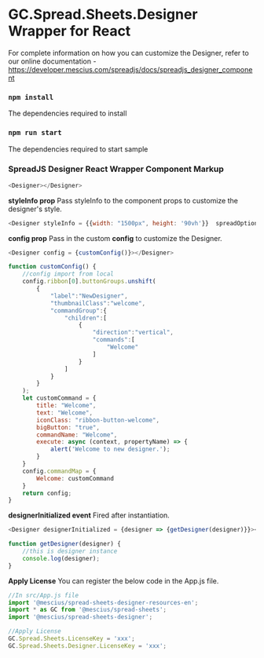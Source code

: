 # GC.Spread.Sheets.Designer Wrapper for React

For complete information on how you can customize the Designer, refer to our online documentation - https://developer.mescius.com/spreadjs/docs/spreadjs_designer_component

### `npm install`
The dependencies required to install

### `npm run start`
The dependencies required to start sample

### SpreadJS Designer React Wrapper Component Markup
```js
<Designer></Designer>
```

**styleInfo prop** Pass styleInfo to the component props to customize the designer's style.
```js
<Designer styleInfo = {{width: "1500px", height: '90vh'}}  spreadOptions = {{sheetCount: 2}}></Designer>
```

**config prop** Pass in the custom **config** to customize the Designer.
```js
<Designer config = {customConfig()}></Designer>

function customConfig() {
    //config import from local
    config.ribbon[0].buttonGroups.unshift(
        {
            "label":"NewDesigner",
            "thumbnailClass":"welcome",
            "commandGroup":{
                "children":[
                    {
                        "direction":"vertical",
                        "commands":[
                            "Welcome"
                        ]
                    }
                ]
            }
        }
    );
    let customCommand = {
        title: "Welcome",
        text: "Welcome",
        iconClass: "ribbon-button-welcome",
        bigButton: "true",
        commandName: "Welcome",
        execute: async (context, propertyName) => {
            alert('Welcome to new designer.');
        }
    }
    config.commandMap = {
        Welcome: customCommand
    }
    return config;
}
```
**designerInitialized event** Fired after instantiation.
```js
<Designer designerInitialized = {designer => {getDesigner(designer)}}></Designer>

function getDesigner(designer) {
    //this is designer instance
    console.log(designer);
}
```


**Apply License** You can register the below code in the App.js file.
```js
//In src/App.js file
import '@mescius/spread-sheets-designer-resources-en';
import * as GC from '@mescius/spread-sheets';
import '@mescius/spread-sheets-designer';

//Apply License
GC.Spread.Sheets.LicenseKey = 'xxx';
GC.Spread.Sheets.Designer.LicenseKey = 'xxx';
```